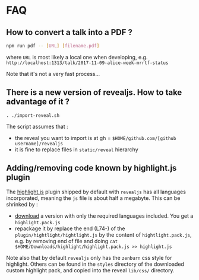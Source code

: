 # FAQ

## How to convert a talk into a PDF ?

```bash
npm run pdf -- [URL] [filename.pdf]
```

where `URL` is most likely a local one when developing, e.g. `http://localhost:1313/talk/2017-11-09-alice-week-mrrtf-status`

Note that it's not a very fast process...

## There is a new version of revealjs. How to take advantage of it ?

```
. ./import-reveal.sh
```

The script assumes that :

- the reveal you want to import is at gh = `$HOME/github.com/[github username]/revealjs`
- it is fine to replace files in `static/reveal` hierarchy

## Adding/removing code known by highlight.js plugin

The [highlight.js](https://highlightjs.org) plugin shipped by default with `revealjs` has all languages incorporated, meaning the `js` file is about half a megabyte. This can be shrinked by :

- [download](https://highlightjs.org/download) a version with only the required languages included. You get a `highlight.pack.js`
- repackage it by replace the end (L74-) of the `plugin/hightlight/hightlight.js` by the content of `hightlight.pack.js`, e.g. by removing end of file and doing `cat $HOME/Downloads/highlight/highlight.pack.js >> highlight.js`

Note also that by default `revealjs` only has the `zenburn` css style for highlight. Others can be found in the `styles` directory of the downloaded custom highlight pack, and copied into the reveal `lib/css/` directory.
